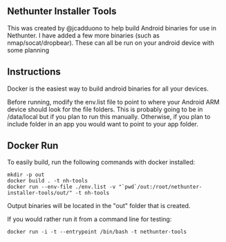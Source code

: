 ## Nethunter Installer Tools

This was created by @jcadduono to help build Android binaries for use in Nethunter.  I have added a few more binaries (such as nmap/socat/dropbear).  These can all be run on your android device with some planning

## Instructions

Docker is the easiest way to build android binaries for all your devices.

Before running, modify the env.list file to point to where your Android ARM device should look for the file folders.  This is probably going to be in /data/local but if you plan to run this manually.  Otherwise, if you plan to include folder in an app you would want to point to your app folder.

## Docker Run

To easily build, run the following commands with docker installed:

```
mkdir -p out
docker build . -t nh-tools
docker run --env-file ./env.list -v "`pwd`/out:/root/nethunter-installer-tools/out/" -t nh-tools
```

Output binaries will be located in the "out" folder that is created.

If you would rather run it from a command line for testing:
```
docker run -i -t --entrypoint /bin/bash -t nethunter-tools
```
